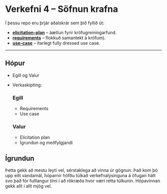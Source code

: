 # Verkefni 4 – Söfnun krafna

Í þessu repo eru þrjár aðalskrár sem þið fyllið út:

- [**elicitation-plan**](elicitation-plan.md) – áætlun fyrir kröfugreiningarfund.
- [**requirements**](requirements.md) – flokkuð samantekt á kröfum).
- [**use-case**](use-case.md) – ítarlegt fully dressed use case.

---

## Hópur
- Egill og Valur
- Verkaskipting:
  ### Egill
  - Requirements
  - Use case 
  
  ### Valur
  - Elicitation plan
  - Ígrundun og meðfylgjandi

## Ígrundun
Þetta gekk að mestu leyti vel, sérstaklega að vinna úr gögnun.
Það kom þó upp eitt vandamál, hóparnir höfðu túlkað verkefnalýsinguna á öfugan hátt svo það fór fulllangur tími í að rökræða hvor væri rétta túlkunin.
Hópavinnan gekk allt í allt mjög vel.

